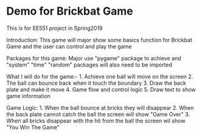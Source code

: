 # Demo for Brickbat Game

This is for EE551 project in Spring2019 

Introduction:
             This game will major show some basics function for Brickbat Game and the user can control and play the game
             
             
Packages for this game:
             Major use "pygame" package to achieve and "system" "time" "random" packages will also need to be imported
             
            
What I will do for the game:-
             1. Achieve one ball will move on the screen
             2. The ball can bounce back when it touch the boundary
             3. Draw the back plate and make it move
             4. Game flow and control logic
             5. Draw text to show game information
     
 
Game Logic:
             1. When the ball bounce at bricks they will disappear
             2. When the back plate cannot catch the ball the screen will show "Game Over"
             3. When all bricks disappear with the hit from the ball the screen wil show "You Win The Game"
             


